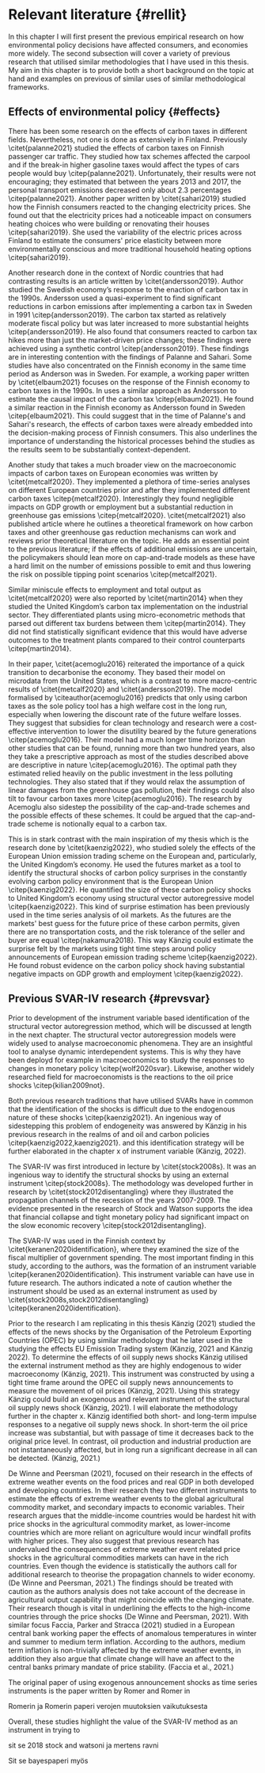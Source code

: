 # Relevant literature {#rellit}

In this chapter I will first present the previous empirical research on how environmental policy decisions have affected consumers, and economies more widely. The second subsection will cover a variety of previous research that utilised similar methodologies that I have used in this thesis. My aim in this chapter is to provide both a short background on the topic at hand and examples on previous of similar uses of similar methodological frameworks.

## Effects of environmental policy {#effects}

There has been some research on the effects of carbon taxes in different fields. Nevertheless, not one is done as extensively in Finland. Previously \citet{palanne2021} studied the effects of carbon taxes on Finnish passenger car traffic. They studied how tax schemes affected the carpool and if the break-in higher gasoline taxes would affect the types of cars people would buy \citep{palanne2021}. Unfortunately, their results were not encouraging; they estimated that between the years 2013 and 2017, the personal transport emissions decreased only about 2.3 percentages \citep{palanne2021}. Another paper written by \citet{sahari2019} studied how the Finnish consumers reacted to the changing electricity prices. She found out that the electricity prices had a noticeable impact on consumers heating choices who were building or renovating their houses \citep{sahari2019}. She used the variability of the electric prices across Finland to estimate the consumers' price elasticity between more environmentally conscious and more traditional household heating options \citep{sahari2019}. 

Another research done in the context of Nordic countries that had contrasting results is an article written by \citet{andersson2019}. Author studied the Swedish economy’s response to the enaction of carbon tax in the 1990s. Andersson used a quasi-experiment to find significant reductions in carbon emissions after implementing a carbon tax in Sweden in 1991 \citep{andersson2019}. The carbon tax started as relatively moderate fiscal policy but was later increased to more substantial heights \citep{andersson2019}. He also found that consumers reacted to carbon tax hikes more than just the market-driven price changes; these findings were achieved using a synthetic control \citep{andersson2019}. These findings are in interesting contention with the findings of Palanne and Sahari. Some studies have also concentrated on the Finnish economy in the same time period as Anderson was in Sweden. For example, a working paper written by \citet{elbaum2021} focuses on the response of the Finnish economy to carbon taxes in the 1990s. In  uses a similar approach as Andersson to estimate the causal impact of the carbon tax \citep{elbaum2021}. He found a similar reaction in the Finnish economy as Andersson found in Sweden \citep{elbaum2021}. This could suggest that in the time of Palanne's and Sahari's research, the effects of carbon taxes were already embedded into the decision-making process of Finnish consumers. This also underlines the importance of understanding the historical processes behind the studies as the results seem to be substantially context-dependent.

Another study that takes a much broader view on the macroeconomic impacts of carbon taxes on European economies was written by \citet{metcalf2020}. They implemented a plethora of time-series analyses on different European countries prior and after they implemented different carbon taxes \citep{metcalf2020}. Interestingly they found negligible impacts on GDP growth or employment but a substantial reduction in greenhouse gas emissions \citep{metcalf2020}. \citet{metcalf2021} also published article where he outlines a theoretical framework on how carbon taxes and other greenhouse gas reduction mechanisms can work and reviews prior theoretical literature on the topic. He adds an essential point to the previous literature; if the effects of additional emissions are uncertain, the policymakers should lean more on cap-and-trade models as these have a hard limit on the number of emissions possible to emit and thus lowering the risk on possible tipping point scenarios \citep{metcalf2021}. 

Similar miniscule effects to employment and total output as \citet{metcalf2020} were also reported by \citet{martin2014} when they studied the United Kingdom’s carbon tax implementation on the industrial sector. They differentiated plants using micro-econometric methods that parsed out different tax burdens between them \citep{martin2014}. They did not find statistically significant evidence that this would have adverse outcomes to the treatment plants compared to their control counterparts \citep{martin2014}.

In their paper, \citet{acemoglu2016} reiterated the importance of a quick transition to decarbonise the economy. They based their model on microdata from the United States, which is a contrast to more macro-centric results of \citet{metcalf2020} and \citet{andersson2019}. The model formalised by \citeauthor{acemoglu2016} predicts that only using carbon taxes as the sole policy tool has a high welfare cost in the long run, especially when lowering the discount rate of the future welfare losses. They suggest that subsidies for clean technology and research were a cost-effective intervention to lower the disutility beared by the future generations \citep{acemoglu2016}. Their model had a much longer time horizon than other studies that can be found, running more than two hundred years, also they take a prescriptive approach as most of the studies described above are descriptive in nature \citep{acemoglu2016}. The optimal path they estimated relied heavily on the public investment in the less polluting technologies. They also stated that if they would relax the assumption of linear damages from the greenhouse gas pollution, their findings could also tilt to favour carbon taxes more \citep{acemoglu2016}. The research by Acemoglu also sidestep the possibility of the cap-and-trade schemes and the possible effects of these schemes. It could be argued that the cap-and-trade scheme is notionally equal to a carbon tax.

This is in stark contrast with the main inspiration of my thesis which is the research done by \citet{kaenzig2022}, who studied solely the effects of the European Union emission trading scheme on the European and, particularly, the United Kingdom’s economy. He used the futures market as a tool to identify the structural shocks of carbon policy surprises in the constantly evolving carbon policy environment that is the European Union \citep{kaenzig2022}. He quantified the size of these carbon policy shocks to United Kingdom’s economy using structural vector autoregressive model \citep{kaenzig2022}. This kind of surprise estimation has been previously used in the time series analysis of oil markets.  As the futures are the markets' best guess for the future price of these carbon permits, given there are no transportation costs, and the risk tolerance of the seller and buyer are equal \citep{nakamura2018}. This way Känzig could estimate the surprise felt by the markets using tight time steps around policy announcements of European emission trading scheme \citep{kaenzig2022}. He found robust evidence on the carbon policy shock having substantial negative impacts on GDP growth and employment \citep{kaenzig2022}.

## Previous SVAR-IV research {#prevsvar}

Prior to development of the instrument variable based identification of the structural vector autoregression method, which will be discussed at length in the next chapter. The structural vector autoregression models were widely used to analyse macroeconomic phenomena. They are an insightful tool to analyse dynamic interdependent systems. This is why they have been deployd for example in macroeconomics to study the responses to changes in monetary policy \citep{wolf2020svar}. Likewise, another widely researched field for macroeconomists is the reactions to the oil price shocks \citep{kilian2009not}. 

Both previous research traditions that have utilised SVARs have in common that the identification of the shocks is difficult due to the endogenous nature of these shocks \citep{kaenzig2021}. An ingenious way of sidestepping this problem of endogeneity was answered by Känzig in his previous research in the realms of and oil and carbon policies \citep{kaenzig2022,kaenzig2021}. and this identification strategy will be further elaborated in the chapter x of instrument variable (Känzig, 2022).

The SVAR-IV was first introduced in lecture by \citet{stock2008s}. It was an ingenious way to identify the structural shocks by using an external instrument \citep{stock2008s}. The methodology was developed further in research by \citet{stock2012disentangling} where they illustrated the propagation channels of the recession of the years 2007-2009. The evidence presented in the research of Stock and Watson supports the idea that financial collapse and tight monetary policy had significant impact on the slow economic recovery \citep{stock2012disentangling}.

The SVAR-IV was used in the Finnish context by \citet{keranen2020identification}, where they examined the size of the fiscal multiplier of government spending. The most important finding in this study, according to the authors, was the formation of an instrument variable \citep{keranen2020identification}. This instrument variable can have use in future research. The authors indicated a note of caution whether the instrument should be used as an external instrument as used by \citet{stock2008s,stock2012disentangling} \citep{keranen2020identification}.

Prior to the research I am replicating in this thesis Känzig (2021) studied the effects of the news shocks by the Organisation of the Petroleum Exporting Countries (OPEC) by using similar methodology that he later used in the studying the effects EU Emission Trading system (Känzig, 2021 and Känzig 2022). To determine the effects of oil supply news shocks Känzig utilised the external instrument method as they are highly endogenous to wider macroeconomy (Känzig, 2021). This instrument was constructed by using a tight time frame around the OPEC oil supply news announcements to measure the movement of oil prices (Känzig, 2021). Using this strategy Känzig could build an exogenous and relevant instrument of the structural oil supply news shock (Känzig, 2021). I will elaborate the methodology further in the chapter x. Känzig identified both short- and long-term impulse responses to a negative oil supply news shock. In short-term the oil price increase was substantial, but with passage of time it decreases back to the original price level. In contrast, oil production and industrial production are not instantaneously affected, but in long run a significant decrease in all can be detected. (Känzig, 2021.)

De Winne and Peersman (2021), focused on their research in the effects of extreme weather events on the food prices and real GDP in both developed and developing countries. In their research they two different instruments to estimate the effects of extreme weather events to the global agricultural commodity market, and secondary impacts to economic variables. Their research argues that the middle-income countries would be hardest hit with price shocks in the agricultural commodity market, as lower-income countries which are more reliant on agriculture would incur windfall profits with higher prices. They also suggest that previous research has undervalued the consequences of extreme weather event related price shocks in the agricultural commodities markets can have in the rich countries. Even though the evidence is statistically the authors call for additional research to theorise the propagation channels to wider economy. (De Winne and Peersman, 2021.) The findings should be treated with caution as the authors analysis does not take account of the decrease in agricultural output capability that might coincide with the changing climate. Their research though is vital in underlining the effects to the high-income countries through the price shocks (De Winne and Peersman, 2021). With similar focus Faccia, Parker and Stracca (2021) studied in a European central bank working paper the effects of anomalous temperatures in winter and summer to medium term inflation. According to the authors, medium term inflation is non-trivially affected by the extreme weather events, in addition they also argue that climate change will have an affect to the central banks primary mandate of price stability. (Faccia et al., 2021.)

The original paper of using exogenous announcement shocks as time series instruments is the paper written by Romer and Romer in 

Romerin ja Romerin paperi verojen muutoksien vaikutuksesta

Overall, these studies highlight the value of the SVAR-IV method as an instrument in trying to 

sit se 2018 stock and watsoni ja mertens ravni

Sit se bayespaperi myös
